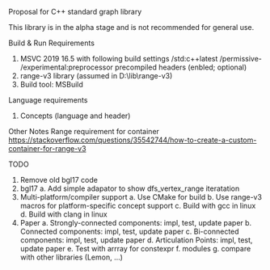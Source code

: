 Proposal for C++ standard graph library

This library is in the alpha stage and is not recommended for general use.

Build & Run Requirements
1. MSVC 2019 16.5 with following build settings
	/std:c++latest
	/permissive-
	/experimental:preprocessor 
	precompiled headers (enbled; optional)
2. range-v3 library (assumed in D:\lib\range-v3)
3. Build tool: MSBuild

Language requirements
1. Concepts (language and <concepts> header)

Other Notes
Range requirement for container
https://stackoverflow.com/questions/35542744/how-to-create-a-custom-container-for-range-v3

TODO
1.	Remove old bgl17 code
2.	bgl17
	a.	Add simple adapator to show dfs_vertex_range iteratation
3.	Multi-platform/compiler support
	a.	Use CMake for build
	b.	Use range-v3 macros for platform-specific concept support
	c.	Build with gcc in linux
	d.	Build with clang in linux
4.	Paper
	a.	Strongly-connected components: impl, test, update paper
	b.	Connected components: impl, test, update paper
	c.	Bi-connected components: impl, test, update paper
	d.	Articulation Points: impl, test, update paper
	e.	Test with arrray<T> for constexpr
	f.	modules
	g.	compare with other libraries (Lemon, ...)
